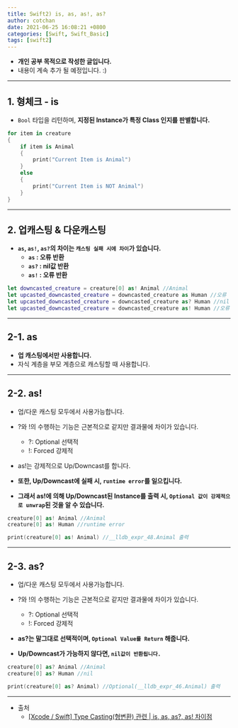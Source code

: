 ```yaml
---
title: Swift2) is, as, as!, as?
author: cotchan 
date: 2021-06-25 16:08:21 +0800 
categories: [Swift, Swift_Basic] 
tags: [swift2] 
---
```


+ **개인 공부 목적으로 작성한 글입니다.**
+ 내용이 계속 추가 될 예정입니다. :)

---

## 1. 형체크 - is

+ `Bool` 타입을 리턴하며, **지정된 Instance가 특정 Class 인지를 판별합니다.**

```swift
for item in creature
{
    if item is Animal
    {
        print("Current Item is Animal")
    }
    else
    {
        print("Current Item is NOT Animal")
    }
}
```

---

## 2. 업캐스팅 & 다운캐스팅

+ **`as`, `as!`, `as?`의 차이는 `캐스팅 실패 시에 차이`가 있습니다.**
  + **`as` : 오류 반환**
  + **`as?` : nil값 반환**
  + **`as!` : 오류 반환**

```swift
let downcasted_creature = creature[0] as! Animal //Animal
let upcasted_downcasted_creature = downcasted_creature as Human //오류
let upcasted_downcasted_creature = downcasted_creature as? Human //nil
let upcasted_downcasted_creature = downcasted_creature as! Human //오류
```

---

## 2-1. as

+ **업 캐스팅에서만 사용합니다.**
+ 자식 계층을 부모 계층으로 캐스팅할 때 사용합니다.

---

## 2-2. as!

+ 업/다운 캐스팅 모두에서 사용가능합니다.

+ ?와 !의 수행하는 기능은 근본적으로 같지만 결과물에 차이가 있습니다.
  + ?: Optional 선택적
  + !: Forced 강제적

+ as!는 강제적으로 Up/Downcast를 합니다. 
+ **또한, Up/Downcast에 실패 시, `runtime error`를 일으킵니다.**
+ **그래서 as!에 의해 Up/Downcast된 Instance를 출력 시, `Optional 값이 강제적으로 unwrap`된 것을 알 수 있습니다.**

```swift
creature[0] as! Animal //Animal
creature[0] as! Human //runtime error

print(creature[0] as! Animal) //__lldb_expr_48.Animal 출력
```

---

## 2-3. as?

+ 업/다운 캐스팅 모두에서 사용가능합니다.
+ ?와 !의 수행하는 기능은 근본적으로 같지만 결과물에 차이가 있습니다.
  + ?: Optional 선택적
  + !: Forced 강제적

+ **as?는 말그대로 선택적이며, `Optional Value를 Return` 해줍니다.**
+ **Up/Downcast가 가능하지 않다면, `nil값이 반환됩니다.`**

```swift
creature[0] as? Animal //Animal
creature[0] as? Human //nil

print(creature[0] as? Animal) //Optional(__lldb_expr_46.Animal) 출력
```


---

+ 출처
  + [[Xcode / Swift] Type Casting(형변환) 관련 | is, as, as?, as! 차이점](https://macinjune.com/all-posts/web-developing/swift/xcode-swift-type-casting%ED%98%95%EB%B3%80%ED%99%98-%EA%B4%80%EB%A0%A8-%EC%B0%A8%EC%9D%B4%EC%A0%90/)
